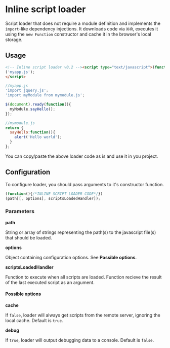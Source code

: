 # Inline script loader

Script loader that does not require a module definition and implements the `import`-like dependency injections. It downloads code via `XHR`, executes it using the `new Function` constructor and cache it in the browser's local storage.

## Usage

```html
<!-- Inline script loader v0.2 --><script type="text/javascript">(function(){function n(a,b,c){for(var d=-1,f=a[e];f--;)if(a[f][b]===c){d=f;break}return d}function o(a){return-1<[4,5][g](parseInt(a/100))}function p(a,b,c,d){var e=new XMLHttpRequest;e[l]=b,e.d=c,e.onload=d,e.open(a,b,!0),e.send()}function q(b){for(var e,h,i,j,c=[],d=b.replace(/'|"/g,'"');-1<(e=d[g](a,e));e=h+1)i={},h=d[g]('"',e+1),j=d.substring(e,h).split(" "),j[1]&&(i[l]=j[1],"from"===j[2]&&j[3]&&(i.name=j[1],i[l]=j[3])),c[f](0,0,i);return c}function r(a,e){var f=this.ch;p("get",a,{},function(){var g=this;if(o(g.status))c[d]("Failed loading "+a+": "+g.statusText);else{if(f&&b)try{b.setItem(a+"[text]",g[h]),b.setItem(a+"[time]",g[i](j))}catch(l){c.warn("Caching script failed because: "+l[k])}e.call(g)}})}function s(a,b){for(var g=0;g<a[e];g++){for(var h=n(b,l,a[g]),i=[],j=[],o=b[h][m],p=0;p<o[e];p++)if(o[p].name){var q=n(b,l,o[p][l]);i[f](0,0,o[p].name),j[f](0,0,b[q].result)}var r=new Function(i,b[h].text);try{b[h].result=r.apply({},j)}catch(s){c[d]("Error executing script "+b[h].url+": "+s[k])}}try{this.uc&&this.uc(b[0].result)}catch(s){c[d]("Error executing user callback: "+s[k])}}function t(){function a(a,b,h){var i={};i[l]=a,i.text=b,i[m]=q(b),i.source=h,y[f](0,0,i);for(var j,n,o,p=i[m][e];p--;)o=i[m][p][l],n=A[g](a),-1<(j=A[g](o))?j>n&&(A[f](j,1),A[f](n,0,o)):(x++,A[f](n,0,o),d(o));--x<1&&(u&&(c.log(A),c.table(y)),s.bind({uc:k})(A,y))}function d(c){var d,e;t&&b&&null!==(d=b.getItem(c+"[text]"))&&null!==(e=b.getItem(c+"[time]"))?(a(c,d,"local"),p("head",c,{time:e},function(){var a=this;o(a.status)||a[i](j)===a.d.time||z(a[l],function(){var b;-1<(b=n(y,l,a[l]))&&(y[b].source="late remote")})})):z(c,function(){a(this[l],this[h],"remote")})}var k,t,u,v,w=arguments,x=0,y=[];w[1]&&("function"==typeof w[1]?k=w[1]:(v===(t=w[1].cache)&&(t=!0),v===(u=w[1].debug)&&(u=!1))),w[2]&&(k=w[2]);var z=r.bind({ch:t}),A=w[0][f]&&w[0][f](0)||w[0];x=A[e];for(var B=A[e];B--;)d(A[B])}var b,a='"import ',c=console,d="error",e="length",f="splice",g="indexOf",h="responseText",i="getResponseHeader",j="last-modified",k="message",l="path",m="dependencies";try{b=localStorage}catch(u){c.warn("Caching disabled because: "+u[k])}return t.apply(this,arguments),t})
('myapp.js');
</script>
```

```javascript
//myapp.js
'import jquery.js';
'import myModule from mymodule.js';

$(document).ready(function(){
  myModule.sayHello();
});
```

```javascript
//mymodule.js
return {
  sayHello:function(){
    alert('Hello world');
  }
};
```

You can copy/paste the above loader code as is and use it in you project.

## Configuration

To configure loader, you should pass arguments to it's constructor function.
```javascript
(function(){/*INLINE SCRIPT LOADER CODE*/})
(path[[, options], scriptsLoadedHandler]);
```

### Parameters

**path**

String or array of strings representing the path(s) to the javascript file(s) that should be loaded.

**options**

Object containing configuration options. See **Possible options**.

**scriptsLoadedHandler**

Function to execute when all scripts are loaded. Function recieve the result of the last executed script as an argument.

#### Possible options

**cache**

If `false`, loader will always get scripts from the remote server, ignoring the local cache. Default is `true`.

**debug**

If `true`, loader will output debugging data to a console. Default is `false`.
